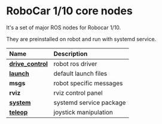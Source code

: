 # RoboCar 1/10 core nodes

It's a set of major ROS nodes for Robocar 1/10.

They are preinstalled on robot and run with systemd service.

| Name                                               | Description             |
|:------------------                                 |:------------------------|
| [**drive_control**](rc110_drive_control/README.md) | robot ros driver        |
| [**launch**](rc110_launch/README.md)               | default launch files    |
| **msgs**                                           | robot specific messages |
| **rviz**                                           | rviz control panel      |
| [**system**](rc110_system/README.md)               | systemd service package |
| [**teleop**](rc110_teleop/README.md)               | joystick manipulation   |
